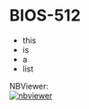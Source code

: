 # BIOS-512

- this 
- is
- a
- list


NBViewer:  
[![nbviewer](https://raw.githubusercontent.com/jupyter/design/master/logos/Badges/nbviewer_badge.svg)](https://nbviewer.jupyter.org/github/yuelingx/BIOS-512/tree/main/)
